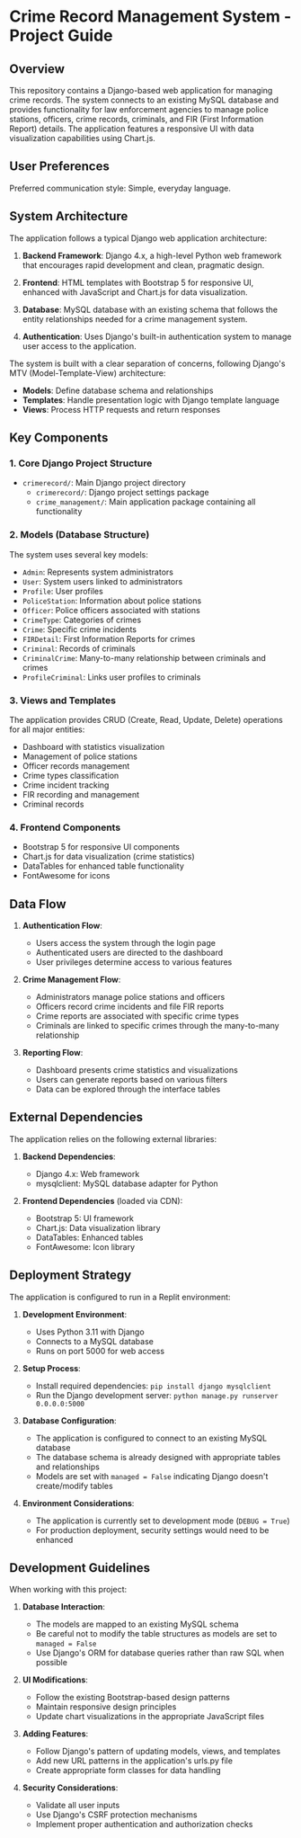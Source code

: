# Crime Record Management System - Project Guide

## Overview

This repository contains a Django-based web application for managing crime records. The system connects to an existing MySQL database and provides functionality for law enforcement agencies to manage police stations, officers, crime records, criminals, and FIR (First Information Report) details. The application features a responsive UI with data visualization capabilities using Chart.js.

## User Preferences

Preferred communication style: Simple, everyday language.

## System Architecture

The application follows a typical Django web application architecture:

1. **Backend Framework**: Django 4.x, a high-level Python web framework that encourages rapid development and clean, pragmatic design.

2. **Frontend**: HTML templates with Bootstrap 5 for responsive UI, enhanced with JavaScript and Chart.js for data visualization.

3. **Database**: MySQL database with an existing schema that follows the entity relationships needed for a crime management system.

4. **Authentication**: Uses Django's built-in authentication system to manage user access to the application.

The system is built with a clear separation of concerns, following Django's MTV (Model-Template-View) architecture:
- **Models**: Define database schema and relationships
- **Templates**: Handle presentation logic with Django template language
- **Views**: Process HTTP requests and return responses

## Key Components

### 1. Core Django Project Structure
- `crimerecord/`: Main Django project directory
  - `crimerecord/`: Django project settings package
  - `crime_management/`: Main application package containing all functionality

### 2. Models (Database Structure)
The system uses several key models:
- `Admin`: Represents system administrators
- `User`: System users linked to administrators
- `Profile`: User profiles
- `PoliceStation`: Information about police stations
- `Officer`: Police officers associated with stations
- `CrimeType`: Categories of crimes
- `Crime`: Specific crime incidents
- `FIRDetail`: First Information Reports for crimes
- `Criminal`: Records of criminals
- `CriminalCrime`: Many-to-many relationship between criminals and crimes
- `ProfileCriminal`: Links user profiles to criminals

### 3. Views and Templates
The application provides CRUD (Create, Read, Update, Delete) operations for all major entities:
- Dashboard with statistics visualization
- Management of police stations
- Officer records management
- Crime types classification
- Crime incident tracking
- FIR recording and management
- Criminal records

### 4. Frontend Components
- Bootstrap 5 for responsive UI components
- Chart.js for data visualization (crime statistics)
- DataTables for enhanced table functionality
- FontAwesome for icons

## Data Flow

1. **Authentication Flow**:
   - Users access the system through the login page
   - Authenticated users are directed to the dashboard
   - User privileges determine access to various features

2. **Crime Management Flow**:
   - Administrators manage police stations and officers
   - Officers record crime incidents and file FIR reports
   - Crime reports are associated with specific crime types
   - Criminals are linked to specific crimes through the many-to-many relationship

3. **Reporting Flow**:
   - Dashboard presents crime statistics and visualizations
   - Users can generate reports based on various filters
   - Data can be explored through the interface tables

## External Dependencies

The application relies on the following external libraries:

1. **Backend Dependencies**:
   - Django 4.x: Web framework
   - mysqlclient: MySQL database adapter for Python

2. **Frontend Dependencies** (loaded via CDN):
   - Bootstrap 5: UI framework
   - Chart.js: Data visualization library
   - DataTables: Enhanced tables
   - FontAwesome: Icon library

## Deployment Strategy

The application is configured to run in a Replit environment:

1. **Development Environment**:
   - Uses Python 3.11 with Django
   - Connects to a MySQL database
   - Runs on port 5000 for web access

2. **Setup Process**:
   - Install required dependencies: `pip install django mysqlclient`
   - Run the Django development server: `python manage.py runserver 0.0.0.0:5000`

3. **Database Configuration**:
   - The application is configured to connect to an existing MySQL database
   - The database schema is already designed with appropriate tables and relationships
   - Models are set with `managed = False` indicating Django doesn't create/modify tables

4. **Environment Considerations**:
   - The application is currently set to development mode (`DEBUG = True`)
   - For production deployment, security settings would need to be enhanced

## Development Guidelines

When working with this project:

1. **Database Interaction**:
   - The models are mapped to an existing MySQL schema
   - Be careful not to modify the table structures as models are set to `managed = False`
   - Use Django's ORM for database queries rather than raw SQL when possible

2. **UI Modifications**:
   - Follow the existing Bootstrap-based design patterns
   - Maintain responsive design principles
   - Update chart visualizations in the appropriate JavaScript files

3. **Adding Features**:
   - Follow Django's pattern of updating models, views, and templates
   - Add new URL patterns in the application's urls.py file
   - Create appropriate form classes for data handling

4. **Security Considerations**:
   - Validate all user inputs
   - Use Django's CSRF protection mechanisms
   - Implement proper authentication and authorization checks
